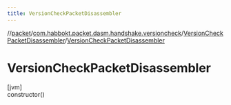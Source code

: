 ```yaml
---
title: VersionCheckPacketDisassembler
---
```

//[packet](../../../index.html)/[com.habbokt.packet.dasm.handshake.versioncheck](../index.html)/[VersionCheckPacketDisassembler](index.html)/[VersionCheckPacketDisassembler](-version-check-packet-disassembler.html)



# VersionCheckPacketDisassembler



[jvm]\
constructor()




